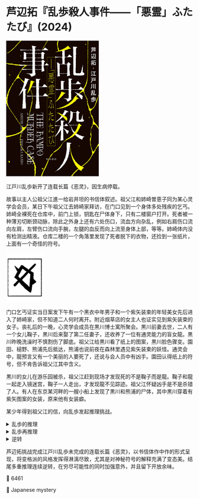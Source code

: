 # 芦辺拓『乱歩殺人事件――「悪霊」ふたたび』(2024)

<img src=images/2024_cover.jpg width=250/>

江戸川乱歩新开了连载长篇《恶灵》，因生病停载。

故事以主人公祖父江進一给岩井坦的书信体叙述。祖父江和姉崎曽恵子同为某心灵学会会员，某日下午祖父江去姉崎家拜访，在门口见到一个身体多处残疾的乞丐。姉崎全裸死在仓库中，前门上锁，钥匙在尸体身下，只有二楼窗户打开。死者被一种薄刃切断颈动脉，除此之外身上还有六处伤口，流血方向杂乱，例如右肩伤口流向左肩，左臂伤口流向手腕，左腿的血反而向上流至身体上部，等等。姉崎体内没有检测出精液。仓库二楼的一个角落里发现了死者脱下的衣物，还捡到一张纸片，上面有一个奇怪的符号。

<img src=images/2024_sign.jpg width=100/>

门口乞丐证实当日案发下午有一个黑衣中年男子和一个紫矢装束的年轻美女先后进入了姉崎家，但不知道二人何时离开。附近烟草店的女主人也证实见到紫矢装束的女子。丧礼后的一晚，心灵学会成员在黒川博士寓所聚会。黒川前妻去世，二人有一个女儿鞠子，黒川后来娶了第二任妻子，还收养了一位有通灵能力的盲女龍。黒川昨晚洗澡时不慎割伤了脚底。祖父江给黒川看了纸上的图案，黒川脸色骤变。園田、槌野、熊浦先后抵达，熊浦也说前夜在森林里遇见紫矢装束的妖怪。通灵会中，龍预言又有一个美丽的人要死了，还说与会人员中有凶手。園田认得纸上的符号，但不肯告诉祖父江其中含义。

黒川的女儿在游乐园被杀，祖父江赶到现场才发现死的不是鞠子而是龍。鞠子和龍一起走入镜迷宫，鞠子一人走出，才发现龍不见踪迹。祖父江怀疑凶手是不是杀错了人。有人在东京某河畔的一艘小船上发现了黒川和熊浦的尸体，其中黒川穿着有紫矢图案的女装，原来他有女装癖。

某少年得到祖父江的信，向乱歩发起推理挑战。

<details><summary>乱歩的推理</summary>
凶手是信件作者祖父江進一，他为了结束与姉崎的私情所以将她杀害。
</details>

<details><summary>乱歩再推理</summary>
凶手是姉崎的儿子駒雄，他就是拿信挑战乱歩的少年。乞丐是姉崎的丈夫礼吉，在地震中与曽恵子失散，后来变成残废失去记忆，但仍回到原先的家。駒雄得知乞丐是自己的生父，痛恨母亲继承遗产后的作为，与礼吉合谋将她杀死。案发当日下午姉崎与黒川夫人在仓库偷情，因为是女同性恋所以没有精液痕迹，完事后黒川夫人先行离去。姉崎发现门自外锁上，屋里找不到开锁的钥匙，于是走到二楼窗前确认黒川夫人是否已走远，駒雄站在梯子上突然将她拉出窗口，用绳索吊在半空，由礼吉用剃刀将她刺死。姉崎身上的奇怪伤口是因为中刀时身体悬挂在空中。父子二人将尸体用横木运回仓库室内，然后回收绳索。祖父江在姉崎死后拜访。身着紫矢女装的美女是駒雄假扮。

纸上的神秘符号是阴阳同体的符号（如图）。鞠子是駒雄的双胞胎姐姐，生下来具有两性性征，被姉崎遗弃，后被黒川收养，沦为黒川家的性玩物。

<img src=images/2024_verus.jpg width=300/>
</details>

<details><summary>逆转</summary>
挑战乱歩的少年是鞠子，他（她）并没有目击和姉崎曽恵子偷情的人是谁。因为乱歩推出那人是黒川夫人，他（她）决定继续杀掉黒川夫人。
</details>

芦辺拓挑战完成江戸川乱歩未完成的连载长篇《恶灵》，以书信体作中作的形式呈现，将变格派的风格发挥得淋漓尽致，尤其是对神秘符号的解释充满了变态美。结尾多重推理连续逆转，在穷尽可能性的同时加强意外，并且留下开放余味。

:link: 6461

:file_folder: Japanese mystery
